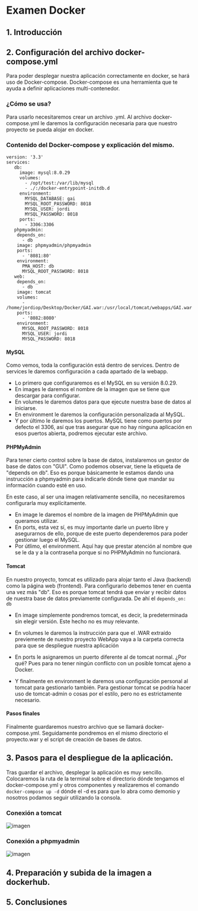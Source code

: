 # Examen Docker

## 1. Introducción

## 2. Configuración del archivo docker-compose.yml

Para poder desplegar nuestra aplicación correctamente en docker, se hará uso de Docker-compose. Docker-compose es una herramienta que te ayuda a definir aplicaciones multi-contenedor. 

### ¿Cómo se usa?

Para usarlo necesitaremos crear un archivo .yml. Al archivo docker-compose.yml le daremos la configuración necesaria para que nuestro proyecto se pueda alojar en docker. 

### Contenido del Docker-compose y explicación del mismo.

```
version: '3.3'
services:
   db:
     image: mysql:8.0.29
     volumes:
       - /opt/test:/var/lib/mysql
       - ./:/docker-entrypoint-initdb.d
     environment:
       MYSQL_DATABASE: gai
       MYSQL_ROOT_PASSWORD: 8018
       MYSQL_USER: jordi
       MYSQL_PASSWORD: 8018
     ports:
       - 3306:3306
   phpmyadmin:
    depends_on:
      - db
    image: phpmyadmin/phpmyadmin
    ports:
      - '8081:80'
    environment:
      PMA_HOST: db
      MYSQL_ROOT_PASSWORD: 8018
   web:
    depends_on:
      - db
    image: tomcat
    volumes:
      - /home/jordiop/Desktop/Docker/GAI.war:/usr/local/tomcat/webapps/GAI.war
    ports:
      - '8082:8080'
    environment:
      MYSQL_ROOT_PASSWORD: 8018
      MYSQL_USER: jordi
      MYSQL_PASSWORD: 8018
```

#### MySQL 

Como vemos, toda la configuración está dentro de services. Dentro de services le daremos configuración a cada apartado de la webapp. 
* Lo primero que configuraremos es el MySQL en su versión 8.0.29. 
* En images le daremos el nombre de la imagen que se tiene que descargar para configurar. 
* En volumes le daremos datos para que ejecute nuestra base de datos al iniciarse.
* En environment le daremos la configuración personalizada al MySQL.
* Y por último le daremos los puertos. MySQL tiene como puertos por defecto el 3306, así que tras asegurar que no hay ninguna aplicación en esos puertos abierta, podremos ejecutar este archivo.

#### PHPMyAdmin

Para tener cierto control sobre la base de datos, instalaremos un gestor de base de datos con "GUI". Como podemos observar, tiene la etiqueta de "depends on db". Eso es porque básicamente le estamos dando una instrucción a phpmyadmin para indicarle dónde tiene que mandar su información cuando esté en uso.

En este caso, al ser una imagen relativamente sencilla, no necesitaremos configurarla muy explícitamente.
* En image le daremos el nombre de la imagen de PHPMyAdmin que queramos utilizar.
* En ports, esta vez sí, es muy importante darle un puerto libre y asegurarnos de ello, porque de este puerto dependeremos para poder gestionar luego el MySQL.
* Por útlimo, el environment. Aquí hay que prestar atención al nombre que se le da y a la contraseña porque si no PHPMyAdmin no funcionará.

#### Tomcat

En nuestro proyecto, tomcat es utilizado para alojar tanto el Java (backend) como la página web (frontend).
Para configurarlo debemos tener en cuenta una vez más "db". Eso es porque tomcat tendrá que enviar y recibir datos de nuestra base de datos previamente configurada. De ahí el `depends_on: db`

* En image simplemente pondremos tomcat, es decir, la predeterminada sin elegir versión. Este hecho no es muy relevante.

* En volumes le daremos la instrucción para que el .WAR extraído previemente de nuestro proyecto WebApp vaya a la carpeta correcta para que se despliegue nuestra aplicación 

* En ports le asignaremos un puerto diferente al de tomcat normal. ¿Por qué? Pues para no tener ningún conflicto con un posible tomcat ajeno a Docker.

* Y finalmente en environment le daremos una configuración personal al tomcat para gestionarlo también. Para gestionar tomcat se podría hacer uso de tomcat-admin o cosas por el estilo, pero no es estrictamente necesario.

#### Pasos finales

Finalmente guardaremos nuestro archivo que se llamará docker-compose.yml. Seguidamente pondremos en el mismo directorio el proyecto.war y el script de creación de bases de datos.

## 3. Pasos para el despliegue de la aplicación.

Tras guardar el archivo, desplegar la aplicación es muy sencillo. Colocaremos la ruta de la terminal sobre el directorio dónde tengamos el docker-compose.yml y otros componentes y realizaremos el comando `docker-compose up -d` dónde el -d es para que lo abra como demonio y nosotros podamos seguir utilizando la consola.

### Conexión a tomcat
![imagen](https://user-images.githubusercontent.com/95173613/172451794-0415afbd-ffdf-4e41-bc72-32bd008e2c48.png)

### Conexión a phpmyadmin
![imagen](https://user-images.githubusercontent.com/95173613/172452453-b13933f4-159e-46f2-b979-1945059fcbfc.png)


## 4. Preparación y subida de la imagen a dockerhub.

## 5. Conclusiones

